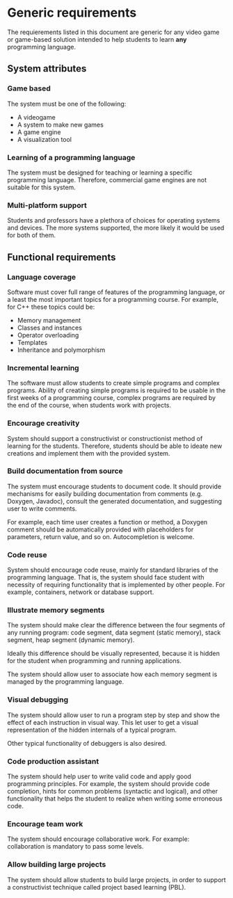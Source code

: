 Generic requirements
====================

The requierements listed in this document are generic for any video game or game-based solution intended to help students to learn **any** programming language.



System attributes
-----------------

### Game based

The system must be one of the following:

* A videogame
* A system to make new games
* A game engine
* A visualization tool


### Learning of a programming language

The system must be designed for teaching or learning a specific programming language. Therefore, commercial game engines are not suitable for this system.


### Multi-platform support

Students and professors have a plethora of choices for operating systems and devices. The more systems supported, the more likely it would be used for both of them.



Functional requirements
-----------------------

### Language coverage

Software must cover full range of features of the programming language, or a least the most important topics for a programming course. For example, for C++ these topics could be:

* Memory management
* Classes and instances
* Operator overloading
* Templates
* Inheritance and polymorphism


### Incremental learning

The software must allow students to create simple programs and complex programs. Ability of creating simple programs is required to be usable in the first weeks of a programming course, complex programs are required by the end of the course, when students work with projects.


### Encourage creativity

System should support a constructivist or constructionist method of learning for the students. Therefore, students should be able to ideate new creations and implement them with the provided system.


### Build documentation from source

The system must encourage students to document code. It should provide mechanisms for easily building documentation from comments (e.g. Doxygen, Javadoc), consult the generated documentation, and suggesting user to write comments.

For example, each time user creates a function or method, a Doxygen comment should be automatically provided with placeholders for parameters, return value, and so on. Autocompletion is welcome.


### Code reuse

System should encourage code reuse, mainly for standard libraries of the programming language. That is, the system should face student with necessity of requiring functionality that is implemented by other people. For example, containers, network or database support.


### Illustrate memory segments

The system should make clear the difference between the four segments of any running program: code segment, data segment (static memory), stack segment, heap segment (dynamic memory).

Ideally this difference should be visually represented, because it is hidden for the student when programming and running applications.

The system should allow user to associate how each memory segment is managed by the programming language.


### Visual debugging

The system should allow user to run a program step by step and show the effect of each instruction in visual way. This let user to get a visual representation of the hidden internals of a typical program.

Other typical functionality of debuggers is also desired.


### Code production assistant

The system should help user to write valid code and apply good programming principles. For example, the system should provide code completion, hints for common problems (syntactic and logical), and other functionality that helps the student to realize when writing some erroneous code.


### Encourage team work

The system should encourage collaborative work. For example: collaboration is mandatory to pass some levels.


### Allow building large projects

The system should allow students to build large projects, in order to support a constructivist technique called project based learning (PBL).
